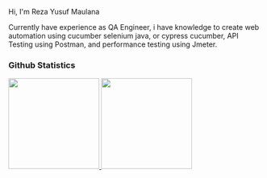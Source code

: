 <p>Hi, I'm Reza Yusuf Maulana</p>
Currently have experience as QA Engineer, i have knowledge to create web automation using cucumber selenium java, or cypress cucumber, API Testing using Postman, and performance testing using Jmeter.

### Github Statistics
<p align="left">
<a href="https://github.com/rezaa98">
  <img height="180em" src="https://github-readme-stats-eight-theta.vercel.app/api?username=Chandra179&show_icons=true&theme=algolia&include_all_commits=true&count_private=true"/>
  <img height="180em" src="https://github-readme-stats-eight-theta.vercel.app/api/top-langs/?username=Chandra179&layout=compact&langs_count=8&theme=algolia"/>
</a>
</p>

<!---
rezaa98/rezaa98 is a ✨ special ✨ repository because its `README.md` (this file) appears on your GitHub profile.
You can click the Preview link to take a look at your changes.
--->

